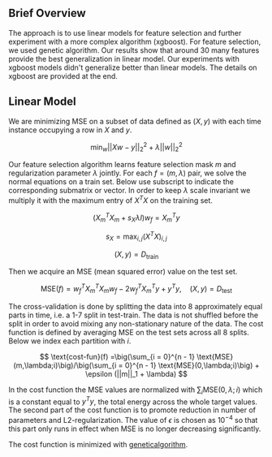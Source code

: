 ## Brief Overview
The approach is to use linear models for feature selection and further experiment with a more complex algorithm (xgboost). For feature selection, we used genetic algorithm. Our results show that around 30 many features provide the best generalization in linear model. Our experiments with xgboost models didn't generalize better than linear models. The details on xgboost are provided at the end.

## Linear Model
We are minimizing MSE on a subset of data defined as $(X,y)$ with each time instance occupying a row in $X$ and $y$. 



$$\text{min}_{w} ||Xw - y||_2^2 + \lambda ||w||_2^2$$

Our feature selection algorithm learns feature selection mask $m$ and regularization parameter $\lambda$ jointly. For each $f = (m,\lambda)$ pair, we solve the normal equations on a train set. Below use subscript to indicate the corresponding submatrix or vector. In order to keep $\lambda$ scale invariant we multiply it with the maximum entry of $X^TX$ on the training set.

$$(X_m^TX_m+s_X\lambda I)w_{f} = X_m^Ty$$

$$s_X =\max_{i,j} (X^TX)_{i,j}$$

$$(X,y) = D_{\text{train}}$$

Then we acquire an MSE (mean squared error) value on the test set. 

$$\text{MSE}(f) = w_{f}^TX_m^TX_mw_{f} -  2w_{f}^TX_m^Ty + y^Ty,\quad (X,y) = D_{\text{test}}$$

The cross-validation is done by splitting the data into 8 approximately equal parts in time, i.e. a 1-7 split in test-train. The data is not shuffled before the split in order to avoid mixing any non-stationary nature of the data. The cost function is defined by averaging MSE on the test sets across all 8 splits. Below we index each partition with $i$.

$$
\text{cost-fun}(f) =\big(\sum_{i = 0}^{n - 1} \text{MSE}(m,\lambda;i)\big)/\big(\sum_{i = 0}^{n - 1} \text{MSE}(0,\lambda;i)\big) + 
\epsilon (||m||_1 + \lambda)
$$

In the cost function the MSE values are normalized with $\sum_i\text{MSE}(0,\lambda;i)$ which is a constant equal to $y^Ty$, the total energy across the whole target values. The second part of the cost function is to promote reduction in number of parameters and L2-regularization. The value of $\epsilon$ is chosen as $10^{-4}$ so that this part only runs in effect when MSE is no longer decreasing significantly.

The cost function is minimized with [geneticalgorithm](https://github.com/rmsolgi/geneticalgorithm).



